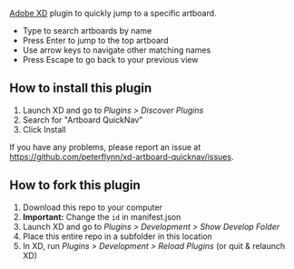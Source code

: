 [Adobe XD](https://www.adobe.com/products/xd.html) plugin to quickly jump to a specific artboard.

* Type to search artboards by name
* Press Enter to jump to the top artboard
* Use arrow keys to navigate other matching names
* Press Escape to go back to your previous view

## How to install this plugin

1. Launch XD and go to _Plugins > Discover Plugins_
2. Search for "Artboard QuickNav"
3. Click Install

If you have any problems, please report an issue at https://github.com/peterflynn/xd-artboard-quicknav/issues.

## How to fork this plugin

1. Download this repo to your computer
2. **Important:** Change the `id` in manifest.json
3. Launch XD and go to _Plugins > Development > Show Develop Folder_
4. Place this entire repo in a subfolder in this location
5. In XD, run _Plugins > Development > Reload Plugins_ (or quit & relaunch XD)
